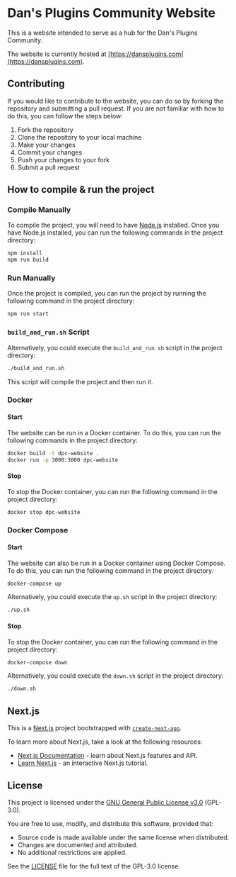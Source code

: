 # Dan's Plugins Community Website
This is a website intended to serve as a hub for the Dan's Plugins Community.

The website is currently hosted at [https://dansplugins.com](https://dansplugins.com).

## Contributing
If you would like to contribute to the website, you can do so by forking the repository and submitting a pull request. If you are not familiar with how to do this, you can follow the steps below:
1. Fork the repository
2. Clone the repository to your local machine
3. Make your changes
4. Commit your changes
5. Push your changes to your fork
6. Submit a pull request

## How to compile & run the project
### Compile Manually
To compile the project, you will need to have [Node.js](https://nodejs.org/en/) installed. Once you have Node.js installed, you can run the following commands in the project directory:

```bash
npm install
npm run build
```

### Run Manually
Once the project is compiled, you can run the project by running the following command in the project directory:

```bash
npm run start
```

### `build_and_run.sh` Script
Alternatively, you could execute the `build_and_run.sh` script in the project directory:

```bash
./build_and_run.sh
```

This script will compile the project and then run it.

### Docker
#### Start
The website can be run in a Docker container. To do this, you can run the following commands in the project directory:

```bash
docker build -t dpc-website .
docker run -p 3000:3000 dpc-website
```

#### Stop
To stop the Docker container, you can run the following command in the project directory:

```bash
docker stop dpc-website
```

### Docker Compose
#### Start
The website can also be run in a Docker container using Docker Compose. To do this, you can run the following command in the project directory:

```bash
docker-compose up
```

Alternatively, you could execute the `up.sh` script in the project directory:

```bash
./up.sh
```

#### Stop
To stop the Docker container, you can run the following command in the project directory:

```bash
docker-compose down
```

Alternatively, you could execute the `down.sh` script in the project directory:

```bash
./down.sh
```

## Next.js
This is a [Next.js](https://nextjs.org/) project bootstrapped with [`create-next-app`](https://github.com/vercel/next.js/tree/canary/packages/create-next-app).

To learn more about Next.js, take a look at the following resources:

- [Next.js Documentation](https://nextjs.org/docs) - learn about Next.js features and API.
- [Learn Next.js](https://nextjs.org/learn) - an interactive Next.js tutorial.

## License

This project is licensed under the [GNU General Public License v3.0](LICENSE) (GPL-3.0).

You are free to use, modify, and distribute this software, provided that:
- Source code is made available under the same license when distributed.
- Changes are documented and attributed.
- No additional restrictions are applied.

See the [LICENSE](LICENSE) file for the full text of the GPL-3.0 license.
